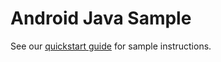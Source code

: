 # Android Java Sample

See our [quickstart guide](https://docs.microsoft.com/en-us/azure/spatial-anchors/quickstarts/get-started-android) for sample instructions.